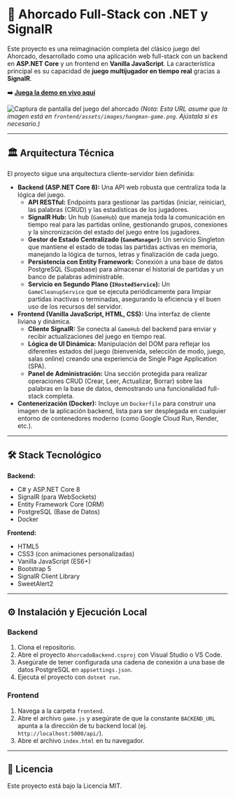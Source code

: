 # 🎲 Ahorcado Full-Stack con .NET y SignalR

Este proyecto es una reimaginación completa del clásico juego del Ahorcado, desarrollado como una aplicación web full-stack con un backend en **ASP.NET Core** y un frontend en **Vanilla JavaScript**. La característica principal es su capacidad de **juego multijugador en tiempo real** gracias a **SignalR**.

**➡️ [Juega la demo en vivo aquí](https://charlydk.github.io/ahorcado-game/frontend/)**

![Captura de pantalla del juego del ahorcado](https://raw.githubusercontent.com/Charlydk/ahorcado-game/main/frontend/assets/images/hangman-game.png)
*(Nota: Esta URL asume que la imagen está en `frontend/assets/images/hangman-game.png`. Ajústala si es necesario.)*

---

## 🏛️ Arquitectura Técnica

El proyecto sigue una arquitectura cliente-servidor bien definida:

* **Backend (ASP.NET Core 8):** Una API web robusta que centraliza toda la lógica del juego.
    * **API RESTful:** Endpoints para gestionar las partidas (iniciar, reiniciar), las palabras (CRUD) y las estadísticas de los jugadores.
    * **SignalR Hub:** Un hub (`GameHub`) que maneja toda la comunicación en tiempo real para las partidas online, gestionando grupos, conexiones y la sincronización del estado del juego entre los jugadores.
    * **Gestor de Estado Centralizado (`GameManager`):** Un servicio Singleton que mantiene el estado de todas las partidas activas en memoria, manejando la lógica de turnos, letras y finalización de cada juego.
    * **Persistencia con Entity Framework:** Conexión a una base de datos PostgreSQL (Supabase) para almacenar el historial de partidas y un banco de palabras administrable.
    * **Servicio en Segundo Plano (`IHostedService`):** Un `GameCleanupService` que se ejecuta periódicamente para limpiar partidas inactivas o terminadas, asegurando la eficiencia y el buen uso de los recursos del servidor.
* **Frontend (Vanilla JavaScript, HTML, CSS):** Una interfaz de cliente liviana y dinámica.
    * **Cliente SignalR:** Se conecta al `GameHub` del backend para enviar y recibir actualizaciones del juego en tiempo real.
    * **Lógica de UI Dinámica:** Manipulación del DOM para reflejar los diferentes estados del juego (bienvenida, selección de modo, juego, salas online) creando una experiencia de Single Page Application (SPA).
    * **Panel de Administración:** Una sección protegida para realizar operaciones CRUD (Crear, Leer, Actualizar, Borrar) sobre las palabras en la base de datos, demostrando una funcionalidad full-stack completa.
* **Contenerización (Docker):** Incluye un `Dockerfile` para construir una imagen de la aplicación backend, lista para ser desplegada en cualquier entorno de contenedores moderno (como Google Cloud Run, Render, etc.).

---

## 🛠️ Stack Tecnológico

**Backend:**
* C# y ASP.NET Core 8
* SignalR (para WebSockets)
* Entity Framework Core (ORM)
* PostgreSQL (Base de Datos)
* Docker

**Frontend:**
* HTML5
* CSS3 (con animaciones personalizadas)
* Vanilla JavaScript (ES6+)
* Bootstrap 5
* SignalR Client Library
* SweetAlert2

---

## ⚙️ Instalación y Ejecución Local

### Backend
1.  Clona el repositorio.
2.  Abre el proyecto `AhorcadoBackend.csproj` con Visual Studio o VS Code.
3.  Asegúrate de tener configurada una cadena de conexión a una base de datos PostgreSQL en `appsettings.json`.
4.  Ejecuta el proyecto con `dotnet run`.

### Frontend
1.  Navega a la carpeta `frontend`.
2.  Abre el archivo `game.js` y asegúrate de que la constante `BACKEND_URL` apunta a la dirección de tu backend local (ej. `http://localhost:5000/api/`).
3.  Abre el archivo `index.html` en tu navegador.

---

## 📄 Licencia

Este proyecto está bajo la Licencia MIT.